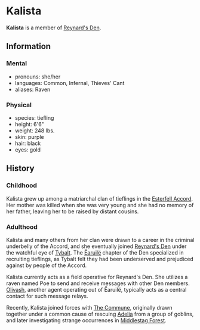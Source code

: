 # Kalista

**Kalista** is a member of [Reynard's Den](../../reynards-den/reynards-den.md).

## Information

### Mental

- pronouns: she/her
- languages: Common, Infernal, Thieves' Cant
- aliases: Raven

### Physical

- species: tiefling
- height: 6'6"
- weight: 248 lbs.
- skin: purple
- hair: black
- eyes: gold

## History

### Childhood

Kalista grew up among a matriarchal clan of tieflings in the [Esterfell Accord](../../../societies/esterfell-accord/esterfell-accord.md). Her mother was killed when she was very young and she had no memory of her father, leaving her to be raised by distant cousins.

### Adulthood

Kalista and many others from her clan were drawn to a career in the criminal underbelly of the Accord, and she eventually joined [Reynard's Den](../../reynards-den/reynards-den.md) under the watchful eye of [Tybalt](../../reynards-den/members/tybalt.md). The [Ëaruilë](../../../societies/esterfell-accord/earuile.md) chapter of the Den specialized in recruiting tieflings, as Tybalt felt they had been underserved and prejudiced against by people of the Accord.

Kalista currently acts as a field operative for Reynard's Den. She utilizes a raven named Poe to send and receive messages with other Den members. [Olivash](../../reynards-den/members/olivash.md), another agent operating out of Ëaruilë, typically acts as a central contact for such message relays.

Recently, Kalista joined forces with [The Commune](../the-commune.md), originally drawn together under a common cause of rescuing [Adelia](../../order-of-istus/members/adelia.md) from a group of goblins, and later investigating strange occurrences in [Middlestag Forest](../../../ch-1-welcome-to-mote/esterfell/lenya/middlestag-forest.md).
